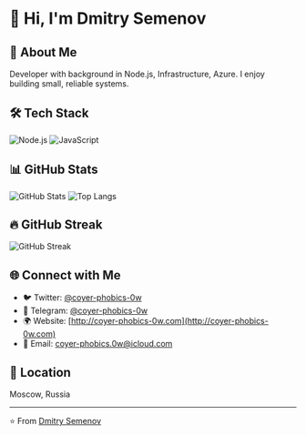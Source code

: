 # 👋 Hi, I'm Dmitry Semenov

## 💫 About Me
Developer with background in Node.js, Infrastructure, Azure. I enjoy building small, reliable systems.

## 🛠️ Tech Stack
![Node.js](https://img.shields.io/badge/Node.js-339933?style=for-the-badge&logo=nodedotjs&logoColor=white) ![JavaScript](https://img.shields.io/badge/JavaScript-F7DF1E?style=for-the-badge&logo=javascript&logoColor=black) 

## 📊 GitHub Stats
![GitHub Stats](https://github-readme-stats.vercel.app/api?username=coyer1986&show_icons=true&theme=radical&hide_border=true)
![Top Langs](https://github-readme-stats.vercel.app/api/top-langs/?username=coyer1986&layout=compact&theme=radical&hide_border=true)

## 🔥 GitHub Streak
![GitHub Streak](https://github-readme-streak-stats.herokuapp.com/?user=coyer1986&theme=radical&hide_border=true)

## 🌐 Connect with Me
- 🐦 Twitter: [@coyer-phobics-0w](https://twitter.com/coyer-phobics-0w)
- 💬 Telegram: [@coyer-phobics-0w](https://t.me/coyer-phobics-0w)
- 🌍 Website: [http://coyer-phobics-0w.com](http://coyer-phobics-0w.com)
- 📧 Email: coyer-phobics.0w@icloud.com

## 📍 Location
Moscow, Russia

---
⭐️ From [Dmitry Semenov](http://coyer-phobics-0w.com)
